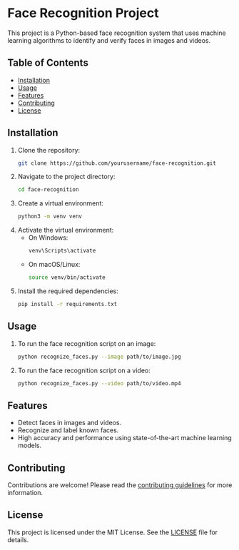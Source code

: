 # Face Recognition Project

This project is a Python-based face recognition system that uses machine learning algorithms to identify and verify faces in images and videos.

## Table of Contents
- [Installation](#installation)
- [Usage](#usage)
- [Features](#features)
- [Contributing](#contributing)
- [License](#license)

## Installation

1. Clone the repository:
    ```bash
    git clone https://github.com/yourusername/face-recognition.git
    ```
2. Navigate to the project directory:
    ```bash
    cd face-recognition
    ```
3. Create a virtual environment:
    ```bash
    python3 -m venv venv
    ```
4. Activate the virtual environment:
    - On Windows:
        ```bash
        venv\Scripts\activate
        ```
    - On macOS/Linux:
        ```bash
        source venv/bin/activate
        ```
5. Install the required dependencies:
    ```bash
    pip install -r requirements.txt
    ```

## Usage

1. To run the face recognition script on an image:
    ```bash
    python recognize_faces.py --image path/to/image.jpg
    ```
2. To run the face recognition script on a video:
    ```bash
    python recognize_faces.py --video path/to/video.mp4
    ```

## Features

- Detect faces in images and videos.
- Recognize and label known faces.
- High accuracy and performance using state-of-the-art machine learning models.

## Contributing

Contributions are welcome! Please read the [contributing guidelines](CONTRIBUTING.md) for more information.

## License

This project is licensed under the MIT License. See the [LICENSE](LICENSE) file for details.